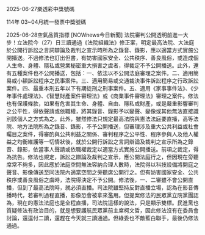 
2025-06-27樂透彩中獎號碼

                                
114年 03~04月統一發票中獎號碼
                             
2025-06-28空氣品質指標
                              [NOWnews今日新聞] 法院審判公開透明前進一大步！立法院今（27）日三讀通過《法院組織法》修正案，明定最高法院、大法庭於公開行訴訟之言詞辯論及裁判之宣示時所為之錄音、錄影，應以適當方式實施公開播送。不過修法也訂出但書，有妨害國家安全、公共秩序、善良風俗，或造成個人生命、身體、隱私或營業秘密重大損害之虞者，得裁定不予公開播送。此外，還有五種案件也不公開播送，包括：一、依法以不公開法庭審理之案件。二、適用簡易或小額訴訟程序之民事案件。三、適用簡易或交通裁決事件訴訟程序之行政訴訟案件。四、最重本刑五年以下有期徒刑之刑事案件。五、適用《家事事件法》、《少年事件處理法》、《智慧財產案件審理法》或《商業事件審理法》審理之案件。修法也有保護條款，如果有危害其生命、身體、自由、隱私或財產，或是嚴重影響審判之公平性，得依聲請或依職權，將其錄音、錄影予以變聲、變像或其他無法直接識別該個人之方式為之。此外，雖然修法只規定最高法院與憲法法庭要直播，高等法院、地方法院所為之錄音、錄影，不予公開播送，但審理涉及重大公共利益或社會矚目之案件，得審酌與公共利益之關係、審判程序之公平性、程序參與人及他人權益之均衡維護等一切情狀後，就於公開行訴訟之言詞辯論及裁判之宣示所為之錄音、錄影，依當事人聲請或依職權裁定以適當方式實施公開播送。前項之裁定，得為抗告。修法也規定，訴訟之辯論及裁判之宣示，應公開法庭行之，但因現在旁聽席常不夠多，因此應於法庭空間無法容納合理人數時，法院得以科技設備將開庭之聲音、影像傳送至同法院內適當空間之旁聽席公開行之。但有妨害國家安全、公共秩序或善良風俗之虞時，法院得決定不予公開。修法後，一、二審雖不會公開直播，但到了最高法院時，就必須直播。司法院雖堅持反對直播立場，認為在影音傳播時代，若審判過程直播，影像恐會被拿來濫用。但提案修法的民眾黨立院黨團認為，現在的憲法法庭也是全程直播，司法院這樣的說法，只是顯示雙標。民進黨也質疑修法有政治目的，就是想要護航民眾黨前主席柯文哲，因此修法沒有在委員會討論，還逕付二讀，還趕在今天就三讀通過。但綠委也不敵藍白聯手，最後仍修法通過。